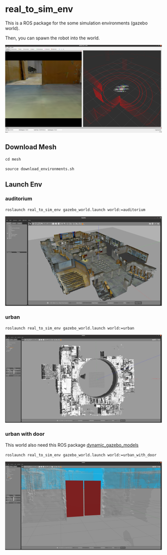 # real_to_sim_env
This is a ROS package for the some simulation environments (gazebo world).

Then, you can spawn the robot into the world.

![](image/rviz.png)

## Download Mesh
`cd mesh`

`source download_environments.sh`

## Launch Env
<!-- ### NCTU EE6F
`roslaunch real_to_sim_env gazebo_world.launch world:=EE6F`

![](image/EE6F.png) -->


### auditorium
`roslaunch real_to_sim_env gazebo_world.launch world:=auditorium`

![](image/auditorium.png)

### urban
`roslaunch real_to_sim_env gazebo_world.launch world:=urban`

![](image/urban.png)

### urban with door

This world also need this ROS package [dynamic_gazebo_models](https://github.com/kuolunwang/dynamic_gazebo_models.git)


`roslaunch real_to_sim_env gazebo_world.launch world:=urban_with_door`

![](image/urban_with_door.png)
